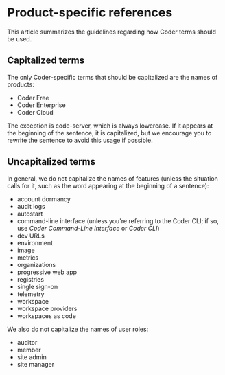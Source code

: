 # Product-specific references

This article summarizes the guidelines regarding how Coder terms should be used.

## Capitalized terms

The only Coder-specific terms that should be capitalized are the names of
products:

- Coder Free
- Coder Enterprise
- Coder Cloud

The exception is code-server, which is always lowercase. If it appears at the
beginning of the sentence, it is capitalized, but we encourage you to rewrite
the sentence to avoid this usage if possible.

## Uncapitalized terms

In general, we do not capitalize the names of features (unless the situation calls for it,
such as the word appearing at the beginning of a sentence):

- account dormancy
- audit logs
- autostart
- command-line interface (unless you're referring to the Coder CLI; if so, use
  *Coder Command-Line Interface* or *Coder CLI*)
- dev URLs
- environment
- image
- metrics
- organizations
- progressive web app
- registries
- single sign-on
- telemetry
- workspace
- workspace providers
- workspaces as code

We also do not capitalize the names of user roles:

- auditor
- member
- site admin
- site manager
